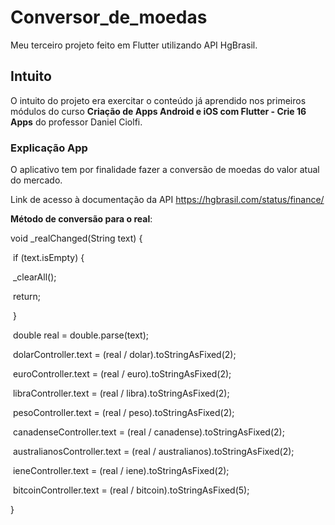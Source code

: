 # Conversor_de_moedas

Meu terceiro projeto feito em  Flutter utilizando API HgBrasil.

## **Intuito**

O intuito do projeto era exercitar o conteúdo já aprendido nos primeiros módulos do curso **Criação de Apps Android e iOS com Flutter - Crie 16 Apps** do professor Daniel Ciolfi.

### **Explicação App**

O aplicativo tem por finalidade fazer a conversão de moedas do valor atual do mercado.

Link de acesso à documentação da API <https://hgbrasil.com/status/finance/>

**Método de conversão para o real**:

 void _realChanged(String text) {

​    if (text.isEmpty) {

​      _clearAll();

​      return;

​    }

​    double real = double.parse(text);

​    dolarController.text = (real / dolar).toStringAsFixed(2);

​    euroController.text = (real / euro).toStringAsFixed(2);

​    libraController.text = (real / libra).toStringAsFixed(2);

​    pesoController.text = (real / peso).toStringAsFixed(2);

​    canadenseController.text = (real / canadense).toStringAsFixed(2);

​    australianosController.text = (real / australianos).toStringAsFixed(2);

​    ieneController.text = (real / iene).toStringAsFixed(2);

​    bitcoinController.text = (real / bitcoin).toStringAsFixed(5);

  }

